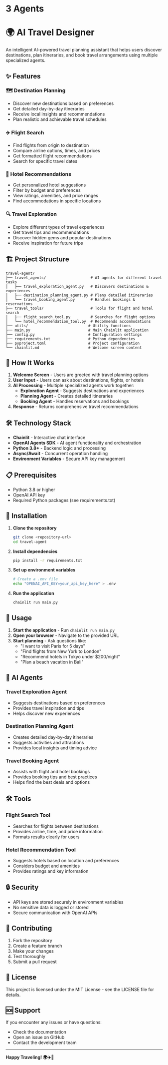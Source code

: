 # 3 Agents
# 🌍 AI Travel Designer

An intelligent AI-powered travel planning assistant that helps users discover destinations, plan itineraries, and book travel arrangements using multiple specialized agents.

## ✨ Features

### 🗺️ **Destination Planning**
- Discover new destinations based on preferences
- Get detailed day-by-day itineraries
- Receive local insights and recommendations
- Plan realistic and achievable travel schedules

### ✈️ **Flight Search**
- Find flights from origin to destination
- Compare airline options, times, and prices
- Get formatted flight recommendations
- Search for specific travel dates

### 🏨 **Hotel Recommendations**
- Get personalized hotel suggestions
- Filter by budget and preferences
- View ratings, amenities, and price ranges
- Find accommodations in specific locations

### 🔍 **Travel Exploration**
- Explore different types of travel experiences
- Get travel tips and recommendations
- Discover hidden gems and popular destinations
- Receive inspiration for future trips

## 🏗️ Project Structure

```
travel-agent/
├── travel_agents/                    # AI agents for different travel tasks
│   ├── travel_exploration_agent.py   # Discovers destinations & experiences
│   ├── destination_planning_agent.py # Plans detailed itineraries
│   └── travel_booking_agent.py       # Handles bookings & reservations
├── travel_tools/                     # Tools for flight and hotel search
│   ├── flight_search_tool.py         # Searches for flight options
│   └── hotel_recommendation_tool.py  # Recommends accommodations
├── utils/                           # Utility functions
├── main.py                          # Main Chainlit application
├── config.py                        # Configuration settings
├── requirements.txt                 # Python dependencies
├── pyproject.toml                   # Project configuration
└── chainlit.md                      # Welcome screen content
```

## 🚀 How It Works

1. **Welcome Screen** - Users are greeted with travel planning options
2. **User Input** - Users can ask about destinations, flights, or hotels
3. **AI Processing** - Multiple specialized agents work together:
   - **Exploration Agent** - Suggests destinations and experiences
   - **Planning Agent** - Creates detailed itineraries
   - **Booking Agent** - Handles reservations and bookings
4. **Response** - Returns comprehensive travel recommendations

## 🛠️ Technology Stack

- **Chainlit** - Interactive chat interface
- **OpenAI Agents SDK** - AI agent functionality and orchestration
- **Python 3.8+** - Backend logic and processing
- **Async/Await** - Concurrent operation handling
- **Environment Variables** - Secure API key management

## 📋 Prerequisites

- Python 3.8 or higher
- OpenAI API key
- Required Python packages (see requirements.txt)

## 🔧 Installation

1. **Clone the repository**
   ```bash
   git clone <repository-url>
   cd travel-agent
   ```

2. **Install dependencies**
   ```bash
   pip install -r requirements.txt
   ```

3. **Set up environment variables**
   ```bash
   # Create a .env file
   echo "OPENAI_API_KEY=your_api_key_here" > .env
   ```

4. **Run the application**
   ```bash
   chainlit run main.py
   ```

## 🎯 Usage

1. **Start the application** - Run `chainlit run main.py`
2. **Open your browser** - Navigate to the provided URL
3. **Start planning** - Ask questions like:
   - "I want to visit Paris for 5 days"
   - "Find flights from New York to London"
   - "Recommend hotels in Tokyo under $200/night"
   - "Plan a beach vacation in Bali"

## 🤖 AI Agents

### Travel Exploration Agent
- Suggests destinations based on preferences
- Provides travel inspiration and tips
- Helps discover new experiences

### Destination Planning Agent
- Creates detailed day-by-day itineraries
- Suggests activities and attractions
- Provides local insights and timing advice

### Travel Booking Agent
- Assists with flight and hotel bookings
- Provides booking tips and best practices
- Helps find the best deals and options

## 🛠️ Tools

### Flight Search Tool
- Searches for flights between destinations
- Provides airline, time, and price information
- Formats results clearly for users

### Hotel Recommendation Tool
- Suggests hotels based on location and preferences
- Considers budget and amenities
- Provides ratings and key information

## 🔒 Security

- API keys are stored securely in environment variables
- No sensitive data is logged or stored
- Secure communication with OpenAI APIs

## 🤝 Contributing

1. Fork the repository
2. Create a feature branch
3. Make your changes
4. Test thoroughly
5. Submit a pull request

## 📝 License

This project is licensed under the MIT License - see the LICENSE file for details.

## 🆘 Support

If you encounter any issues or have questions:
- Check the documentation
- Open an issue on GitHub
- Contact the development team

---

**Happy Traveling! 🌍✈️🏨**
